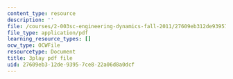 ```yaml
---
content_type: resource
description: ''
file: /courses/2-003sc-engineering-dynamics-fall-2011/27609eb312de93957ce822a06d8a0dcf_3F4wlYR_3h8.pdf
file_type: application/pdf
learning_resource_types: []
ocw_type: OCWFile
resourcetype: Document
title: 3play pdf file
uid: 27609eb3-12de-9395-7ce8-22a06d8a0dcf
---
```

